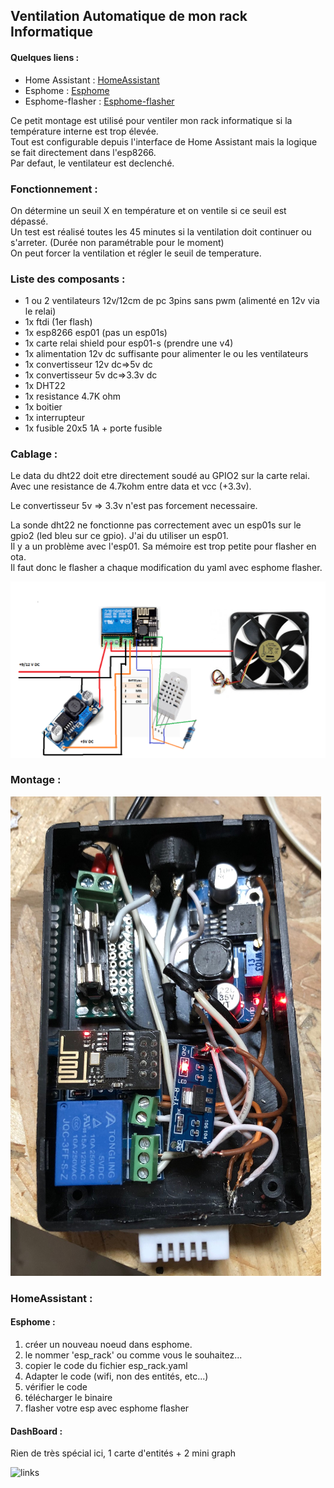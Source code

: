 ## Ventilation Automatique de mon rack Informatique

#### Quelques liens :
- Home Assistant : [HomeAssistant](https://www.home-assistant.io/) 
- Esphome : [Esphome](https://esphome.io/index.html) 
- Esphome-flasher : [Esphome-flasher](https://github.com/esphome/esphome-flasher/releases)

Ce petit montage est utilisé pour ventiler mon rack informatique si la température interne est trop élevée.    
Tout est configurable depuis l'interface de Home Assistant mais la logique se fait directement dans l'esp8266.   
Par defaut, le ventilateur est declenché.

### Fonctionnement :

On détermine un seuil X en température et on ventile si ce seuil est dépassé.   
Un test est réalisé toutes les 45 minutes si la ventilation doit continuer ou s'arreter. (Durée non paramétrable pour le moment)  
On peut forcer la ventilation et régler le seuil de temperature.

### Liste des composants :

- 1 ou 2 ventilateurs 12v/12cm de pc 3pins sans pwm (alimenté en 12v via le relai)
- 1x ftdi (1er flash)
- 1x esp8266 esp01 (pas un esp01s)
- 1x carte relai shield pour esp01-s (prendre une v4)
- 1x alimentation 12v dc suffisante pour alimenter le ou les ventilateurs
- 1x convertisseur 12v dc=>5v dc
- 1x convertisseur 5v dc=>3.3v dc 
- 1x DHT22
- 1x resistance 4.7K ohm
- 1x boitier
- 1x interrupteur
- 1x fusible 20x5 1A + porte fusible

### Cablage :

Le data du dht22 doit etre directement soudé au GPIO2 sur la carte relai.  
Avec une resistance de 4.7kohm entre data et vcc (+3.3v).   

Le convertisseur 5v => 3.3v n'est pas forcement necessaire.    

La sonde dht22 ne fonctionne pas correctement avec un esp01s sur le gpio2 (led bleu sur ce gpio).
J'ai du utiliser un esp01.   
Il y a un problème avec l'esp01. Sa mémoire est trop petite pour flasher en ota.  
Il faut donc le flasher a chaque modification du yaml avec esphome flasher.  

![links](https://github.com/NicoDupont/esp_ventilation_rack_info/blob/main/img/shema.png?raw=true)

### Montage :

![links](https://github.com/NicoDupont/esp_ventilation_rack_info/blob/main/img/boitier.png?raw=true)


### HomeAssistant :

#### Esphome :

1. créer un nouveau noeud dans esphome.  
2. le nommer 'esp_rack' ou comme vous le souhaitez... 
3. copier le code du fichier esp_rack.yaml  
4. Adapter le code (wifi, non des entités, etc...)
6. vérifier le code  
7. télécharger le binaire  
8. flasher votre esp avec esphome flasher  

#### DashBoard :

Rien de très spécial ici, 1 carte d'entités  + 2 mini graph

![links](https://github.com/NicoDupont/esp_cellier_rack/blob/master/img/dashboardha.png?raw=true)
    






